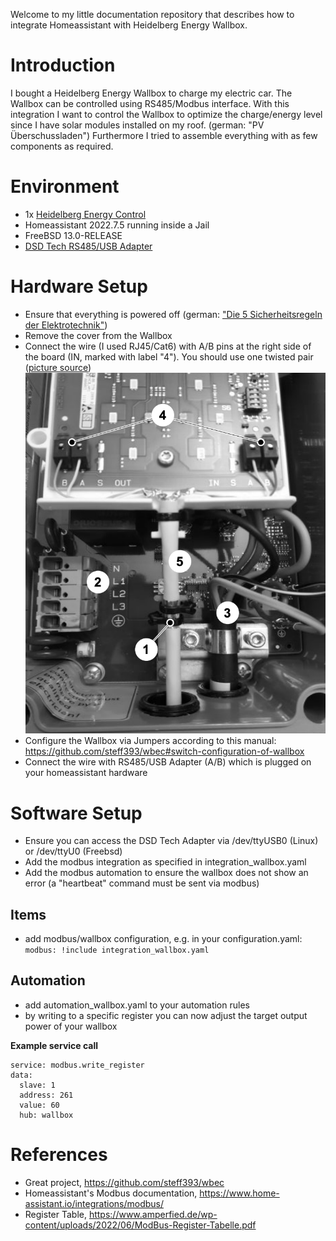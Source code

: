Welcome to my little documentation repository that describes how to integrate Homeassistant with Heidelberg Energy Wallbox.

# Introduction
I bought a Heidelberg Energy Wallbox to charge my electric car. The Wallbox can be controlled using RS485/Modbus interface. With this integration I want to control the Wallbox to optimize the charge/energy level since I have solar modules installed on my roof. (german: "PV Überschussladen")
Furthermore I tried to assemble everything with as few components as required.

# Environment
- 1x [Heidelberg Energy Control](https://www.heidelberg-wallbox.eu/heidelberg-wallbox-energy-control/7/heidelberg-wallbox-energy-control-11kw-5m/7-5m-foerderfaehig-durch-die-kfw)
- Homeassistant 2022.7.5 running inside a Jail
- FreeBSD 13.0-RELEASE
- [DSD Tech RS485/USB Adapter](https://www.amazon.de/DSD-TECH-Konverter-Kompatibel-Windows/dp/B07B416CPK)

# Hardware Setup
- Ensure that everything is powered off (german: ["Die 5 Sicherheitsregeln der Elektrotechnik"](https://www.medical-airport-service.de/arbeitssicherheit/die-5-sicherheitsregeln-der-elektrotechnik))
- Remove the cover from the Wallbox
- Connect the wire (I used RJ45/Cat6) with A/B pins at the right side of the board (IN, marked with label "4"). You should use one twisted pair ([picture source](https://www.mobilityhouse.com/media/productattachments/files/WallboxEnergy-Control_Lokales-Lastmanagement.pdf))
![Board Layout](platinen_layout.png)
- Configure the Wallbox via Jumpers according to this manual: https://github.com/steff393/wbec#switch-configuration-of-wallbox
- Connect the wire with RS485/USB Adapter (A/B) which is plugged on your homeassistant hardware

# Software Setup
- Ensure you can access the DSD Tech Adapter via /dev/ttyUSB0 (Linux) or /dev/ttyU0 (Freebsd)
- Add the modbus integration as specified in integration_wallbox.yaml
- Add the modbus automation to ensure the wallbox does not show an error (a "heartbeat" command must be sent via modbus)

## Items
- add modbus/wallbox configuration, e.g. in your configuration.yaml: `modbus: !include integration_wallbox.yaml`

## Automation
- add automation_wallbox.yaml to your automation rules
- by writing to a specific register you can now adjust the target output power of your wallbox

**Example service call**

```
service: modbus.write_register
data:
  slave: 1
  address: 261
  value: 60
  hub: wallbox
```



# References
- Great project, https://github.com/steff393/wbec
- Homeassistant's Modbus documentation, https://www.home-assistant.io/integrations/modbus/
- Register Table, https://www.amperfied.de/wp-content/uploads/2022/06/ModBus-Register-Tabelle.pdf

